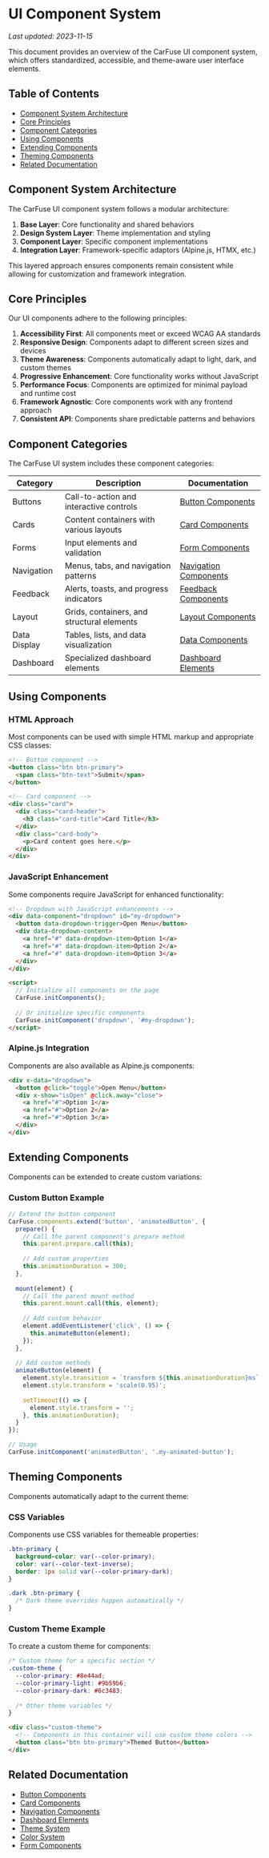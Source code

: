 # UI Component System

*Last updated: 2023-11-15*

This document provides an overview of the CarFuse UI component system, which offers standardized, accessible, and theme-aware user interface elements.

## Table of Contents
- [Component System Architecture](#component-system-architecture)
- [Core Principles](#core-principles)
- [Component Categories](#component-categories)
- [Using Components](#using-components)
- [Extending Components](#extending-components)
- [Theming Components](#theming-components)
- [Related Documentation](#related-documentation)

## Component System Architecture

The CarFuse UI component system follows a modular architecture:

1. **Base Layer**: Core functionality and shared behaviors
2. **Design System Layer**: Theme implementation and styling
3. **Component Layer**: Specific component implementations
4. **Integration Layer**: Framework-specific adaptors (Alpine.js, HTMX, etc.)

This layered approach ensures components remain consistent while allowing for customization and framework integration.

## Core Principles

Our UI components adhere to the following principles:

1. **Accessibility First**: All components meet or exceed WCAG AA standards
2. **Responsive Design**: Components adapt to different screen sizes and devices
3. **Theme Awareness**: Components automatically adapt to light, dark, and custom themes
4. **Progressive Enhancement**: Core functionality works without JavaScript
5. **Performance Focus**: Components are optimized for minimal payload and runtime cost
6. **Framework Agnostic**: Core components work with any frontend approach
7. **Consistent API**: Components share predictable patterns and behaviors

## Component Categories

The CarFuse UI system includes these component categories:

| Category | Description | Documentation |
|----------|-------------|---------------|
| Buttons | Call-to-action and interactive controls | [Button Components](buttons.md) |
| Cards | Content containers with various layouts | [Card Components](cards.md) |
| Forms | Input elements and validation | [Form Components](../forms/overview.md) |
| Navigation | Menus, tabs, and navigation patterns | [Navigation Components](navigation.md) |
| Feedback | Alerts, toasts, and progress indicators | [Feedback Components](feedback.md) |
| Layout | Grids, containers, and structural elements | [Layout Components](layout.md) |
| Data Display | Tables, lists, and data visualization | [Data Components](data.md) |
| Dashboard | Specialized dashboard elements | [Dashboard Elements](dashboard.md) |

## Using Components

### HTML Approach

Most components can be used with simple HTML markup and appropriate CSS classes:

```html
<!-- Button component -->
<button class="btn btn-primary">
  <span class="btn-text">Submit</span>
</button>

<!-- Card component -->
<div class="card">
  <div class="card-header">
    <h3 class="card-title">Card Title</h3>
  </div>
  <div class="card-body">
    <p>Card content goes here.</p>
  </div>
</div>
```

### JavaScript Enhancement

Some components require JavaScript for enhanced functionality:

```html
<!-- Dropdown with JavaScript enhancements -->
<div data-component="dropdown" id="my-dropdown">
  <button data-dropdown-trigger>Open Menu</button>
  <div data-dropdown-content>
    <a href="#" data-dropdown-item>Option 1</a>
    <a href="#" data-dropdown-item>Option 2</a>
    <a href="#" data-dropdown-item>Option 3</a>
  </div>
</div>

<script>
  // Initialize all components on the page
  CarFuse.initComponents();
  
  // Or initialize specific components
  CarFuse.initComponent('dropdown', '#my-dropdown');
</script>
```

### Alpine.js Integration

Components are also available as Alpine.js components:

```html
<div x-data="dropdown">
  <button @click="toggle">Open Menu</button>
  <div x-show="isOpen" @click.away="close">
    <a href="#">Option 1</a>
    <a href="#">Option 2</a>
    <a href="#">Option 3</a>
  </div>
</div>
```

## Extending Components

Components can be extended to create custom variations:

### Custom Button Example

```javascript
// Extend the button component
CarFuse.components.extend('button', 'animatedButton', {
  prepare() {
    // Call the parent component's prepare method
    this.parent.prepare.call(this);
    
    // Add custom properties
    this.animationDuration = 300;
  },
  
  mount(element) {
    // Call the parent mount method
    this.parent.mount.call(this, element);
    
    // Add custom behavior
    element.addEventListener('click', () => {
      this.animateButton(element);
    });
  },
  
  // Add custom methods
  animateButton(element) {
    element.style.transition = `transform ${this.animationDuration}ms`;
    element.style.transform = 'scale(0.95)';
    
    setTimeout(() => {
      element.style.transform = '';
    }, this.animationDuration);
  }
});

// Usage
CarFuse.initComponent('animatedButton', '.my-animated-button');
```

## Theming Components

Components automatically adapt to the current theme:

### CSS Variables

Components use CSS variables for themeable properties:

```css
.btn-primary {
  background-color: var(--color-primary);
  color: var(--color-text-inverse);
  border: 1px solid var(--color-primary-dark);
}

.dark .btn-primary {
  /* Dark theme overrides happen automatically */
}
```

### Custom Theme Example

To create a custom theme for components:

```css
/* Custom theme for a specific section */
.custom-theme {
  --color-primary: #8e44ad;
  --color-primary-light: #9b59b6;
  --color-primary-dark: #6c3483;
  
  /* Other theme variables */
}
```

```html
<div class="custom-theme">
  <!-- Components in this container will use custom theme colors -->
  <button class="btn btn-primary">Themed Button</button>
</div>
```

## Related Documentation

- [Button Components](buttons.md)
- [Card Components](cards.md)
- [Navigation Components](navigation.md)
- [Dashboard Elements](dashboard.md)
- [Theme System](../theme/overview.md)
- [Color System](../theme/colors.md)
- [Form Components](../forms/overview.md)
